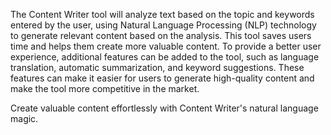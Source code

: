 The Content Writer tool will analyze text based on the topic and keywords entered by the user, using Natural Language Processing (NLP) technology to generate relevant content based on the analysis. This tool saves users time and helps them create more valuable content. To provide a better user experience, additional features can be added to the tool, such as language translation, automatic summarization, and keyword suggestions. These features can make it easier for users to generate high-quality content and make the tool more competitive in the market.


Create valuable content effortlessly with Content Writer's natural language magic.